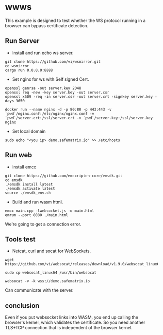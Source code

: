 # wwws

This example is designed to test whether the WS protocol running in a browser can bypass certificate detection.

## Run Server
* Install and run echo ws server.
```
git clone https://github.com/vi/wsmirror.git
cd wsmirror
cargo run 0.0.0.0:8888
```

* Set nginx for ws with Self signed Cert.
```
openssl genrsa -out server.key 2048
openssl req -new -key server.key -out server.csr
openssl x509 -req -in server.csr -out server.crt -signkey server.key -days 3650

docker run --name nginx -d -p 80:80 -p 443:443 -v `pwd`/nginx.conf:/etc/nginx/nginx.conf -v `pwd`/server.crt:/ssl/server.crt -v `pwd`/server.key:/ssl/server.key nginx
```

* Set local domain 
```
sudo echo "<you ip> demo.safematrix.io" >> /etc/hosts
```

## Run web

* Install emcc
```
git clone https://github.com/emscripten-core/emsdk.git
cd emsdk
./emsdk install latest
./emsdk activate latest
source ./emsdk_env.sh
```

* Build and run wasm html.
```
emcc main.cpp -lwebsocket.js -o main.html
emrun --port 8080 ./main.html
```

We're going to get a connection error.

## Tools test

* Netcat, curl and socat for WebSockets.
```
wget https://github.com/vi/websocat/releases/download/v1.9.0/websocat_linux64

sudo cp websocat_linux64 /usr/bin/websocat

websocat -v -k wss://demo.safematrix.io
```

Can communicate with the server.

## conclusion
Even if you put websocket links into WASM, you end up calling the browser's kernel, which validates the certificate. So you need another TLS+TCP connection that is independent of the browser kernel.